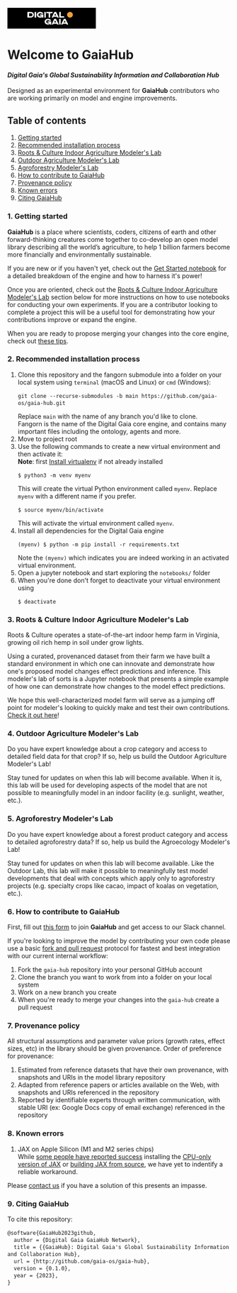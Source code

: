 <p align="left">
	<img src="img/DG-logo.png" alt="Digital-Gaia" width="200">
</p>

# Welcome to GaiaHub
#### *Digital Gaia's Global Sustainability Information and Collaboration Hub*

Designed as an experimental environment for **GaiaHub** contributors who are working primarily on 
model and engine improvements.

## Table of contents

1. [Getting started](#1-getting-started)
2. [Recommended installation process](#2-recommended-installation-process)
3. [Roots & Culture Indoor Agriculture Modeler's Lab](#3-roots--culture-indoor-agriculture-modelers-lab)
4. [Outdoor Agriculture Modeler's Lab](#4-outdoor-agriculture-modelers-lab)
5. [Agroforestry Modeler's Lab](#5-agroforestry-modelers-lab)
6. [How to contribute to GaiaHub](#6-how-to-contribute-to-gaiahub)
7. [Provenance policy](#7-provenance-policy)
8. [Known errors](#8-known-errors)
9. [Citing GaiaHub](#9-citing-gaiahub)

### 1. Getting started
**GaiaHub** is a place where scientists, coders, 
citizens of earth and other forward-thinking creatures come together to co-develop
an open model library describing all the world’s agriculture, to help 1 billion 
farmers become more financially and environmentally sustainable.

If you are new or if you haven't yet, check out the [Get Started notebook](https://github.com/gaia-os/gaia-hub/blob/main/notebooks/get_started.ipynb) 
for a detailed breakdown of the engine and how to harness it's power!

Once you are oriented, check out the [Roots & Culture Indoor Agriculture Modeler's Lab](#3-roots--culture-indoor-agriculture-modelers-lab) 
section below for more instructions on how to use notebooks for conducting your own experiments. If you are a contributor looking to complete a project this will 
be a useful tool for demonstrating how your contributions improve or expand the engine.

When you are ready to propose merging your changes into the core engine, check out [these tips](#6-how-to-contribute-to-gaiahub).

###  2. Recommended installation process
1. Clone this repository and the fangorn submodule into a folder on your local system using `terminal` (macOS and Linux) or `cmd` (Windows):
    ```commandline
    git clone --recurse-submodules -b main https://github.com/gaia-os/gaia-hub.git
    ```
    Replace `main` with the name of any branch you'd like to clone.  
    Fangorn is the name of the Digital Gaia core engine, and contains many important files including the ontology, agents and more.
2. Move to project root  
3. Use the following commands to create a new virtual environment and then activate it:  
**Note**: first [Install virtualenv](https://virtualenv.pypa.io/en/latest/installation.html) if not already installed
    ```commandline
    $ python3 -m venv myenv
    ```
    This will create the virtual Python environment called `myenv`. Replace `myenv` with a different name if you prefer.
    ```commandline
    $ source myenv/bin/activate
    ```
    This will activate the virtual environment called `myenv`.  
4. Install all dependencies for the Digital Gaia engine  
    ```commandline
    (myenv) $ python -m pip install -r requirements.txt
    ```
    Note the `(myenv)` which indicates you are indeed working in an activated virtual environment.  
5. Open a jupyter notebook and start exploring the `notebooks/` folder  
6. When you're done don't forget to deactivate your virtual environment using
    ```commandline
    $ deactivate
    ```

### 3. Roots & Culture Indoor Agriculture Modeler's Lab
Roots & Culture operates a state-of-the-art indoor hemp farm in Virginia, growing oil rich hemp in soil under grow lights. 

Using a curated, provenanced dataset from their farm we have built a standard environment in which one can innovate and demonstrate how one's proposed model changes 
effect predictions and inference. This modeler's lab of sorts is a Jupyter notebook that presents a simple example of how one can 
demonstrate how changes to the model effect predictions. 

We hope this well-characterized model farm will serve as a jumping off point for modeler's looking to quickly make and test 
their own contributions. [Check it out here](https://github.com/gaia-os/gaia-hub/blob/main/notebooks/LAB-roots-and-culture.ipynb)!

### 4. Outdoor Agriculture Modeler's Lab
Do you have expert knowledge about a crop category and access to detailed field data for that crop? If so, help us build the 
Outdoor Agriculture Modeler's Lab!

Stay tuned for updates on when this lab will become available. When it is, this lab will be used for developing aspects of the model that 
are not possible to meaningfully model in an indoor facility (e.g. sunlight, weather, etc.).

### 5. Agroforestry Modeler's Lab
Do you have expert knowledge about a forest product category and access to detailed agroforestry data? If so, help us build the 
Agroecology Modeler's Lab!

Stay tuned for updates on when this lab will become available. Like the Outdoor Lab, this lab will make it possible to meaningfully test 
model developments that deal with concepts which apply only to agroforestry projects (e.g. specialty crops like cacao, impact of koalas on vegetation, etc.).

### 6. How to contribute to GaiaHub
First, fill out [this form](https://forms.gle/cGXNUP5h4avX9hmG6) to join **GaiaHub** and get access to our Slack channel.

If you're looking to improve the model by contributing your own code please use a basic 
[fork and pull request](https://docs.github.com/en/get-started/quickstart/contributing-to-projects) protocol for 
fastest and best integration with our current internal workflow:
1. Fork the `gaia-hub` repository into your personal GitHub account 
2. Clone the branch you want to work from into a folder on your local system
3. Work on a new branch you create
4. When you're ready to merge your changes into the `gaia-hub` create a pull request

### 7. Provenance policy
All structural assumptions and parameter value priors (growth rates, effect sizes, etc) in the library should be given provenance. 
Order of preference for provenance:
1. Estimated from reference datasets that have their own provenance, with snapshots and URIs in the model library repository
2. Adapted from reference papers or articles available on the Web, with snapshots and URIs referenced in the repository
3. Reported by identifiable experts through written communication, with stable URI (ex: Google Docs copy of email exchange) referenced in the repository

### 8. Known errors
1. JAX on Apple Silicon (M1 and M2 series chips)  
While [some people have reported success](https://stackoverflow.com/questions/70815864/how-to-install-trax-jax-jaxlib-on-m1-mac-on-macos-12) 
installing the [CPU-only version of JAX](https://github.com/google/jax#installation) or [building JAX from source](https://jax.readthedocs.io/en/latest/developer.html), 
we have yet to indentify a reliable workaround.  
  
Please [contact us](https://www.digitalgaia.earth/#Contact) if you have a solution of this presents an impasse.

### 9. Citing GaiaHub
To cite this repository:
```
@software{GaiaHub2023github,
  author = {Digital Gaia GaiaHub Network},
  title = {{GaiaHub}: Digital Gaia's Global Sustainability Information and Collaboration Hub},
  url = {http://github.com/gaia-os/gaia-hub},
  version = {0.1.0},
  year = {2023},
}
```

